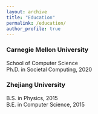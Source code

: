 ```yaml
---
layout: archive
title: "Education"
permalink: /education/
author_profile: true
---
```


### Carnegie Mellon University
School of Computer Science <br />
Ph.D. in Societal Computing, 2020

### Zhejiang University
B.S. in Physics, 2015 <br />
B.E. in Computer Science, 2015
